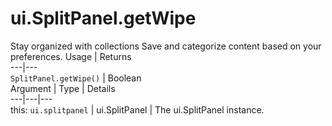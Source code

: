  
#  ui.SplitPanel.getWipe
Stay organized with collections  Save and categorize content based on your preferences. 
Usage | Returns  
---|---  
`SplitPanel.getWipe()` | Boolean  
Argument | Type | Details  
---|---|---  
this: `ui.splitpanel` | ui.SplitPanel | The ui.SplitPanel instance.  
